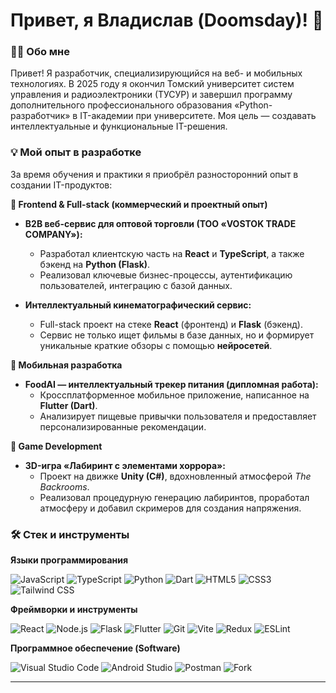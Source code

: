 # Привет, я Владислав (Doomsday)! 👋

### 👨‍💻 Обо мне

Привет! Я разработчик, специализирующийся на веб- и мобильных технологиях. В 2025 году я окончил Томский университет систем управления и радиоэлектроники (ТУСУР) и завершил программу дополнительного профессионального образования «Python-разработчик» в IT-академии при университете. Моя цель — создавать интеллектуальные и функциональные IT-решения.

### 💡 Мой опыт в разработке

За время обучения и практики я приобрёл разносторонний опыт в создании IT-продуктов:

**🔹 Frontend & Full-stack (коммерческий и проектный опыт)**

* **B2B веб-сервис для оптовой торговли (ТОО «VOSTOK TRADE COMPANY»):**
    * Разработал клиентскую часть на **React** и **TypeScript**, а также бэкенд на **Python (Flask)**.
    * Реализовал ключевые бизнес-процессы, аутентификацию пользователей, интеграцию с базой данных.

* **Интеллектуальный кинематографический сервис:**
    * Full-stack проект на стеке **React** (фронтенд) и **Flask** (бэкенд).
    * Сервис не только ищет фильмы в базе данных, но и формирует уникальные краткие обзоры с помощью **нейросетей**.

**🔹 Мобильная разработка**

* **FoodAI — интеллектуальный трекер питания (дипломная работа):**
    * Кроссплатформенное мобильное приложение, написанное на **Flutter (Dart)**.
    * Анализирует пищевые привычки пользователя и предоставляет персонализированные рекомендации.

**🔹 Game Development**

* **3D-игра «Лабиринт с элементами хоррора»:**
    * Проект на движке **Unity (C#)**, вдохновленный атмосферой *The Backrooms*.
    * Реализовал процедурную генерацию лабиринтов, проработал атмосферу и добавил скримеров для создания напряжения.
      
### 🛠️ Стек и инструменты

**Языки программирования**
<p>
    <img src="https://img.shields.io/badge/JavaScript-F7DF1E?style=for-the-badge&logo=javascript&logoColor=black" alt="JavaScript" />
    <img src="https://img.shields.io/badge/TypeScript-3178C6?style=for-the-badge&logo=typescript&logoColor=white" alt="TypeScript" />
    <img src="https://img.shields.io/badge/Python-3776AB?style=for-the-badge&logo=python&logoColor=white" alt="Python" />
    <img src="https://img.shields.io/badge/Dart-0175C2?style=for-the-badge&logo=dart&logoColor=white" alt="Dart" />
    <img src="https://img.shields.io/badge/HTML5-E34F26?style=for-the-badge&logo=html5&logoColor=white" alt="HTML5" />
    <img src="https://img.shields.io/badge/CSS3-1572B6?style=for-the-badge&logo=css3&logoColor=white" alt="CSS3" />
    <img src="https://img.shields.io/badge/Tailwind_CSS-38B2AC?style=for-the-badge&logo=tailwind-css&logoColor=white" alt="Tailwind CSS" />

</p>

**Фреймворки и инструменты**
<p>
    <img src="https://img.shields.io/badge/React-20232A?style=for-the-badge&logo=react&logoColor=61DAFB" alt="React" />
    <img src="https://img.shields.io/badge/Node.js-339933?style=for-the-badge&logo=nodedotjs&logoColor=white" alt="Node.js" />
    <img src="https://img.shields.io/badge/Flask-000000?style=for-the-badge&logo=flask&logoColor=white" alt="Flask" />
    <img src="https://img.shields.io/badge/Flutter-02569B?style=for-the-badge&logo=flutter&logoColor=white" alt="Flutter" />
    <img src="https://img.shields.io/badge/Git-F05032?style=for-the-badge&logo=git&logoColor=white" alt="Git" />
    <img src="https://img.shields.io/badge/Vite-646CFF?style=for-the-badge&logo=vite&logoColor=white" alt="Vite" />
    <img src="https://img.shields.io/badge/Redux-764ABC?style=for-the-badge&logo=redux&logoColor=white" alt="Redux" />
    <img src="https://img.shields.io/badge/ESLint-4B32C3?style=for-the-badge&logo=eslint&logoColor=white" alt="ESLint" />

</p>

**Программное обеспечение (Software)**
<p>
    <img src="https://img.shields.io/badge/Visual%20Studio%20Code-007ACC?style=for-the-badge&logo=visualstudiocode&logoColor=white" alt="Visual Studio Code" />
    <img src="https://img.shields.io/badge/Android%20Studio-3DDC84?style=for-the-badge&logo=androidstudio&logoColor=white" alt="Android Studio" />
    <img src="https://img.shields.io/badge/Postman-FF6C37?style=for-the-badge&logo=postman&logoColor=white" alt="Postman" />
    <img src="https://img.shields.io/badge/Fork-484848?style=for-the-badge&logo=git&logoColor=white" alt="Fork" />
</p>

---
